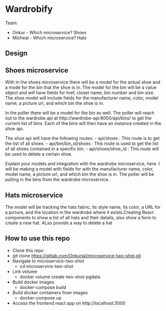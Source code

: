 # Wardrobify

Team:

- Onkur - Which microservice? Shoes
- Micheal - Which microservice? Hats

## Design

## Shoes microservice

With in the shoes microservice there will be a model for the actual shoe and a mode for the bin that the shoe is in. The model for the bin will be a value object and will have fields for href, closet name, bin number and bin size. The shoe model will include fields for the manufacturer name, color, model name, a picture url, and which bin the shoe is in.

In the poller there will be a model for the bin as well. The poller will reach out to the wardrobe api at http://wardrobe-api:8000/api/bins/ to get the current list of bins. Each of the bins will then have an instance created in the shoe api.

The shoe api will have the following routes: - api/shoes : This route is to get the list of all shoes. - api/bin/bin_id/shoes : This route is used to get the list of all shoes contained in a specific bin. - api/shoes/shoe_id : This route will be used to delete a certain shoe.

Explain your models and integration with the wardrobe
microservice, here. I will be making a model with fields for with the manufacturer name, color, model name, a picture url, and which bin the shoe is in. The poller will be pulling in the bins from the wardrobe microservice.

## Hats microservice

The model will be tracking the hats fabric, its style name, its color, a URL for a picture, and the location in the wardrobe where it exists.Creating React components to show a list of all hats and their details, also show a form to create a new hat. ALso provide a way to delete a hat

## How to use this repo

- Clone this repo
- git clone https://gitlab.com/Onkurlal/microservice-two-shot.git
- Navigate to microservice-two-shot
  - cd microservice-two-shot
- Link volume
  - docker volume create two-shot-pgdata
- Build docker images
  - docker-compose build
- Build docker containers from images
  - docker-compose up
- Access the frontend react app on http://localhost:3000
